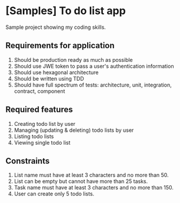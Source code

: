 # [Samples] To do list app
Sample project showing my coding skills.

## Requirements for application

1. Should be production ready as much as possible
2. Should use JWE token to pass a user's authentication information
3. Should use hexagonal architecture
4. Should be written using TDD
5. Should have full spectrum of tests: architecture, unit, integration, contract, component

## Required features

1. Creating todo list by user
2. Managing (updating & deleting) todo lists by user
3. Listing todo lists
4. Viewing single todo list

## Constraints
1. List name must have at least 3 characters and no more than 50.
2. List can be empty but cannot have more than 25 tasks.
3. Task name must have at least 3 characters and no more than 150.
4. User can create only 5 todo lists.